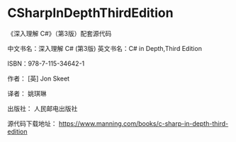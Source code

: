 # CSharpInDepthThirdEdition
《深入理解 C#》（第3版）配套源代码

中文书名：深入理解 C# (第3版)
英文书名：C# in Depth,Third Edition

ISBN：978-7-115-34642-1

作者：
    [英] Jon Skeet

译者：
    姚琪琳

出版社：
    人民邮电出版社

源代码下载地址：
    https://www.manning.com/books/c-sharp-in-depth-third-edition

